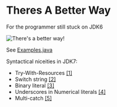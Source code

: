 # Theres A Better Way

For the programmer still stuck on JDK6

![There's a better way!](images/homer.png)

See [Examples.java](./Examples.java )

Syntactical niceities in JDK7:

* Try-With-Resources [[1]](http://docs.oracle.com/javase/tutorial/essential/exceptions/tryResourceClose.html)
* Switch string [[2]](http://docs.oracle.com/javase/7/docs/technotes/guides/language/strings-switch.html)
* Binary literal [[3]](http://docs.oracle.com/javase/7/docs/technotes/guides/language/binary-literals.html)
* Underscores in Numerical literals [[4]](http://docs.oracle.com/javase/7/docs/technotes/guides/language/underscores-literals.html)
* Multi-catch [[5]](http://docs.oracle.com/javase/7/docs/technotes/guides/language/catch-multiple.html)
